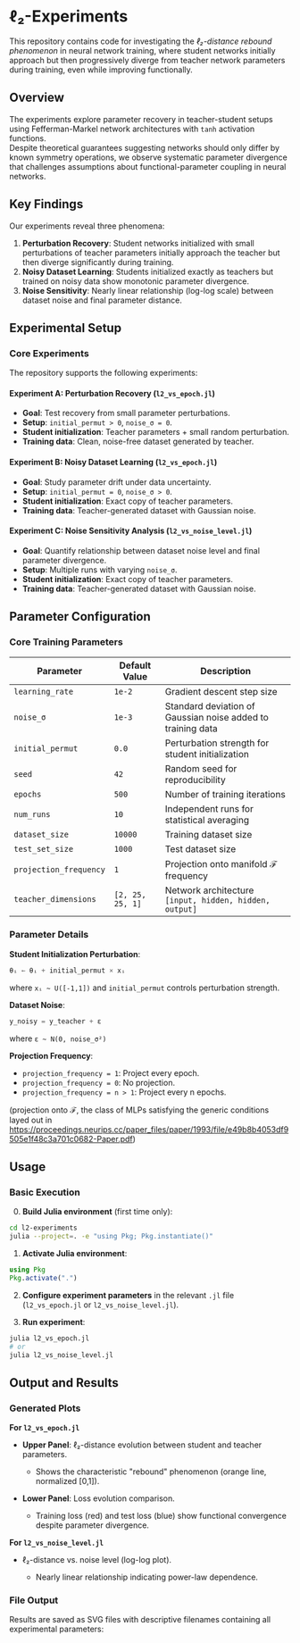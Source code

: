 # ℓ₂-Experiments  

This repository contains code for investigating the _ℓ₂-distance rebound phenomenon_ in neural network training, where student networks initially approach but then progressively diverge from teacher network parameters during training, even while improving functionally.  


## Overview  

The experiments explore parameter recovery in teacher-student setups using Fefferman-Markel network architectures with `tanh` activation functions.  
Despite theoretical guarantees suggesting networks should only differ by known symmetry operations, we observe systematic parameter divergence that challenges assumptions about functional-parameter coupling in neural networks.  

## Key Findings  

Our experiments reveal three phenomena:  

1. __Perturbation Recovery__: Student networks initialized with small perturbations of teacher parameters initially approach the teacher but then diverge significantly during training.  
2. __Noisy Dataset Learning__: Students initialized exactly as teachers but trained on noisy data show monotonic parameter divergence.  
3. __Noise Sensitivity__: Nearly linear relationship (log-log scale) between dataset noise and final parameter distance.  

## Experimental Setup  

### Core Experiments  

The repository supports the following experiments:  

#### Experiment A: Perturbation Recovery (`l2_vs_epoch.jl`)
- __Goal__: Test recovery from small parameter perturbations.  
- __Setup__: `initial_permut > 0`, `noise_σ = 0`.  
- __Student initialization__: Teacher parameters + small random perturbation.  
- __Training data__: Clean, noise-free dataset generated by teacher.  

#### Experiment B: Noisy Dataset Learning (`l2_vs_epoch.jl`)
- __Goal__: Study parameter drift under data uncertainty.  
- __Setup__: `initial_permut = 0`, `noise_σ > 0`.  
- __Student initialization__: Exact copy of teacher parameters.  
- __Training data__: Teacher-generated dataset with Gaussian noise.  

#### Experiment C: Noise Sensitivity Analysis (`l2_vs_noise_level.jl`)
- __Goal__: Quantify relationship between dataset noise level and final parameter divergence.  
- __Setup__: Multiple runs with varying `noise_σ`.  
- __Student initialization__: Exact copy of teacher parameters.  
- __Training data__: Teacher-generated dataset with Gaussian noise.  

## Parameter Configuration  

### Core Training Parameters  

| Parameter               | Default Value      | Description |
|-------------------------|--------------------|-------------|
| `learning_rate`         | `1e-2`             | Gradient descent step size |
| `noise_σ`               | `1e-3`             | Standard deviation of Gaussian noise added to training data |
| `initial_permut`        | `0.0`              | Perturbation strength for student initialization |
| `seed`                  | `42`               | Random seed for reproducibility |
| `epochs`                | `500`              | Number of training iterations |
| `num_runs`              | `10`               | Independent runs for statistical averaging |
| `dataset_size`          | `10000`            | Training dataset size |
| `test_set_size`         | `1000`             | Test dataset size |
| `projection_frequency`  | `1`                | Projection onto manifold ℱ frequency |
| `teacher_dimensions`    | `[2, 25, 25, 1]`   | Network architecture `[input, hidden, hidden, output]` |


### Parameter Details  

__Student Initialization Perturbation__:  
```julia
θᵢ ← θᵢ + initial_permut × xᵢ
````

where `xᵢ ~ U([-1,1])` and `initial_permut` controls perturbation strength.

__Dataset Noise__:

```julia
y_noisy = y_teacher + ε
```
where `ε ~ N(0, noise_σ²)`

__Projection Frequency__:

* `projection_frequency = 1`: Project every epoch.
* `projection_frequency = 0`: No projection.
* `projection_frequency = n > 1`: Project every n epochs.

(projection onto ℱ, the class of MLPs satisfying the generic conditions layed out in https://proceedings.neurips.cc/paper_files/paper/1993/file/e49b8b4053df9505e1f48c3a701c0682-Paper.pdf)

## Usage

### Basic Execution

0. __Build Julia environment__ (first time only):

```bash
cd l2-experiments
julia --project=. -e "using Pkg; Pkg.instantiate()"
```

1. __Activate Julia environment__:

```julia
using Pkg
Pkg.activate(".")
```

2. __Configure experiment parameters__ in the relevant `.jl` file (`l2_vs_epoch.jl` or `l2_vs_noise_level.jl`).

3. __Run experiment__:

```bash
julia l2_vs_epoch.jl
# or
julia l2_vs_noise_level.jl
```

## Output and Results

### Generated Plots

__For `l2_vs_epoch.jl`__

* __Upper Panel__: ℓ₂-distance evolution between student and teacher parameters.

  * Shows the characteristic "rebound" phenomenon (orange line, normalized \[0,1]).
* __Lower Panel__: Loss evolution comparison.

  * Training loss (red) and test loss (blue) show functional convergence despite parameter divergence.

__For `l2_vs_noise_level.jl`__

* ℓ₂-distance vs. noise level (log-log plot).

  * Nearly linear relationship indicating power-law dependence.


### File Output

Results are saved as SVG files with descriptive filenames containing all experimental parameters: